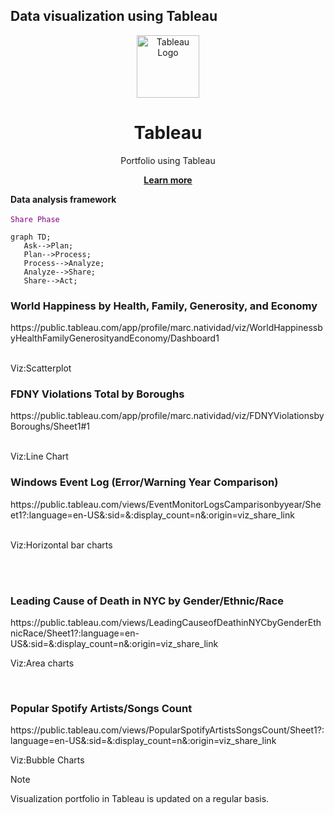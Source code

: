 ## Data visualization using Tableau

<div align="center">
  <img src="https://www.tableau.com/sites/default/files/pages/tableaulogo_highres.png" alt="Tableau Logo" width="100"/><br>
  <h1>Tableau</h1>
  <p>Portfolio using Tableau</p>
  <a href="https://www.tableau.com/" target="_blank"><strong>Learn more</strong></a>
</div>


 <strong>Data analysis framework</strong> 
 <br></br>
  <code style="color : purple">Share Phase</code>


 ```mermaid
graph TD;
    Ask-->Plan;
    Plan-->Process;
    Process-->Analyze;
    Analyze-->Share;
    Share-->Act;
```
 <h3>World Happiness by Health, Family, Generosity, and Economy</h3>
 <ahref>https://public.tableau.com/app/profile/marc.natividad/viz/WorldHappinessbyHealthFamilyGenerosityandEconomy/Dashboard1</ahref>
 <br></br>
  <p>Viz:Scatterplot</p>
  <h3>FDNY Violations Total by Boroughs</h3>
  <ahref>https://public.tableau.com/app/profile/marc.natividad/viz/FDNYViolationsbyBoroughs/Sheet1#1</ahref>
  <br></br>
  <p>Viz:Line Chart</p>
  <h3>Windows Event Log (Error/Warning Year Comparison)</h3>
   <ahref>https://public.tableau.com/views/EventMonitorLogsCamparisonbyyear/Sheet1?:language=en-US&:sid=&:display_count=n&:origin=viz_share_link</ahref>
   <br></br>
  <p>Viz:Horizontal bar charts</p>
  <br></br>
  <h3>Leading Cause of Death in NYC by Gender/Ethnic/Race</h3>
  <ahref>https://public.tableau.com/views/LeadingCauseofDeathinNYCbyGenderEthnicRace/Sheet1?:language=en-US&:sid=&:display_count=n&:origin=viz_share_link</ahref>
  <br>
  <p>Viz:Area charts</p>
  <br>
  <h3>Popular Spotify Artists/Songs Count</h3>
  <ahref>https://public.tableau.com/views/PopularSpotifyArtistsSongsCount/Sheet1?:language=en-US&:sid=&:display_count=n&:origin=viz_share_link</ahref>
  <p>Viz:Bubble Charts</p>
  
>[!NOTE]
>Visualization portfolio in Tableau is updated on a regular basis.


